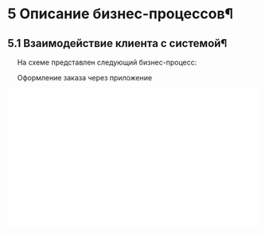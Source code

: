 # 5 Описание бизнес-процессов¶
## 5.1 Взаимодействие клиента с системой¶

&nbsp;&nbsp;&nbsp;&nbsp; На схеме представлен следующий бизнес-процесс:

&nbsp;&nbsp;&nbsp;&nbsp; Оформление заказа через приложение

![Оформление заказа через приложение](diagrams/making_order.svg)
